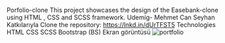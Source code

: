 Porfolio-clone
This project showcases the design of the Easebank-clone using HTML , CSS and SCSS framework.
Udemig- Mehmet Can Seyhan Katkılarıyla
Clone the repository: https://lnkd.in/dUrTFST5
Technologies
HTML
CSS
SCSS
Bootstrap (BS)
Ekran görüntüsü
![portfolio](https://github.com/Celal08/portfolio-clone/assets/155475492/ec1c0e95-7a14-4a9d-868d-100811ff6df3)
